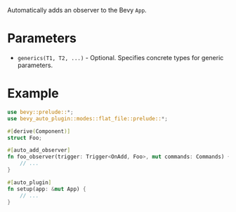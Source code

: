 Automatically adds an observer to the Bevy `App`.

# Parameters
- `generics(T1, T2, ...)` - Optional. Specifies concrete types for generic parameters.

# Example
```rust
use bevy::prelude::*;
use bevy_auto_plugin::modes::flat_file::prelude::*;

#[derive(Component)]
struct Foo;

#[auto_add_observer]
fn foo_observer(trigger: Trigger<OnAdd, Foo>, mut commands: Commands) {
    // ...
}

#[auto_plugin]
fn setup(app: &mut App) {
    // ...
}
```